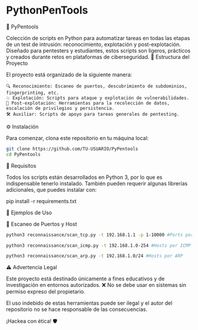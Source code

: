 # PythonPenTools
🐍 PyPentools

Colección de scripts en Python para automatizar tareas en todas las etapas de un test de intrusión: reconocimiento, explotación y post-explotación.
Diseñado para pentesters y estudiantes, estos scripts son ligeros, prácticos y creados durante retos en plataformas de ciberseguridad.
📁 Estructura del Proyecto

El proyecto está organizado de la siguiente manera:

    🔍 Reconocimiento: Escaneo de puertos, descubrimiento de subdominios, fingerprinting, etc.
    💥 Explotación: Scripts para ataque y explotación de vulnerabilidades.
    🔐 Post-explotación: Herramientas para la recolección de datos, escalación de privilegios y persistencia.
    🛠️ Auxiliar: Scripts de apoyo para tareas generales de pentesting.

⚙️ Instalación

Para comenzar, clona este repositorio en tu máquina local:

```bash
git clone https://github.com/TU-USUARIO/PyPentools
cd PyPentools
```

📌 Requisitos

Todos los scripts están desarrollados en Python 3, por lo que es indispensable tenerlo instalado. También pueden requerir algunas librerías adicionales, que puedes instalar con:

pip install -r requirements.txt

🎯 Ejemplos de Uso

📡 Escaneo de Puertos y Host

```bash
python3 reconnaissance/scan_tcp.py -t 192.168.1.1 -p 1-10000 #Ports por TCP

python3 reconnaissance/scan_icmp.py -t 192.168.1.0-254 #Hosts por ICMP

python3 reconnaissance/scan_arp.py -t 192.168.1.0/24 #Hosts por ARP
```


⚠️ Advertencia Legal

Este proyecto está destinado únicamente a fines educativos y de investigación en entornos autorizados.
❌ No se debe usar en sistemas sin permiso expreso del propietario.

El uso indebido de estas herramientas puede ser ilegal y el autor del repositorio no se hace responsable de las consecuencias.

¡Hackea con ética! 🛡️
